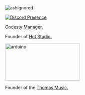 <img src="https://komarev.com/ghpvc/?username=ashignored&label=Number%20Visitors&color=e4a446" alt="ashignored" />

[![Discord Presence](https://lanyard-profile-readme.vercel.app/api/495234214816645120?theme=light&bg=e4a446&animated=false&hideDiscrim=false&borderRadius=30px)](https://discord.com/users/495234214816645120)

Codesty <a href="https://codesty.org/" rel="nofollow">Manager. </a>  

Founder of <a href="https://hot-studio.cf/" rel="nofollow">Hot Studio.</a>

  <img src="https://media.discordapp.net/attachments/888454074603819058/927120310317228072/HS2.png?width=923&height=421" alt="arduino" width="240" height="120"  > 

Founder of the <a href="https://discord.bots.gg/bots/873180481447944193" rel="nofollow">Thomas Music. </a>

